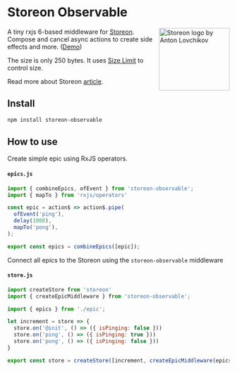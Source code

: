 # Storeon Observable

<img src="https://storeon.github.io/storeon/logo.svg" align="right" alt="Storeon logo by Anton Lovchikov" width="160" height="142">

A tiny rxjs 6-based middleware for [Storeon]. Compose and cancel async actions to create side effects and more. ([Demo])

The size is only 250 bytes. It uses [Size Limit] to control size.

Read more about Storeon [article]. 

[storeon]: https://github.com/storeon/storeon 
[size limit]: https://github.com/ai/size-limit
[demo]: https://codesandbox.io/s/admiring-beaver-edi8m
[article]: https://evilmartians.com/chronicles/storeon-redux-in-173-bytes 

## Install

```sh
npm install storeon-observable
``` 

## How to use

Create simple epic using RxJS operators.

#### `epics.js`
```javascript
import { combineEpics, ofEvent } from 'storeon-observable';
import { mapTo } from 'rxjs/operators'

const epic = action$ => action$.pipe(
  ofEvent('ping'),
  delay(1000),
  mapTo('pong'),
);

export const epics = combineEpics([epic]);
```

Connect all epics to the Storeon using the `storeon-observable` middleware

#### `store.js`
```javascript
import createStore from 'storeon'
import { createEpicMiddleware } from 'storeon-observable';

import { epics } from './epic';

let increment = store => {
  store.on('@init', () => ({ isPinging: false }))
  store.on('ping', () => ({ isPinging: true }))
  store.on('pong', () => ({ isPinging: false }))
}

export const store = createStore([increment, createEpicMiddleware(epics)]);
```